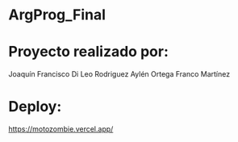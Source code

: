# ArgProg_Final

# Proyecto realizado por:

Joaquín Francisco Di Leo Rodriguez
Aylén Ortega
Franco Martínez

# Deploy:
https://motozombie.vercel.app/
